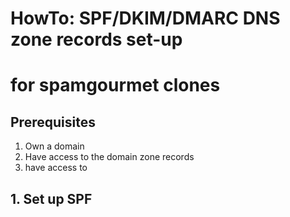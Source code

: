 # HowTo: SPF/DKIM/DMARC DNS zone records set-up

# for spamgourmet clones

## Prerequisites

1. Own a domain
2. Have access to the domain zone records
3. have access to

## 1. Set up SPF
